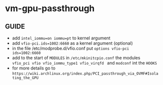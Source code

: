 # vm-gpu-passthrough

## GUIDE
 - add `intel_iommu=on iommu=pt` to kernel argument
 - add `vfio-pci.ids=1002:6660` as a kernel argument (optional)
 - in the file /etc/modprobe.d/vfio.conf put `options vfio-pci ids=1002:6660`
 - add to the start of `MODULES` in `/etc/mkinitcpio.conf` the modules `vfio_pci vfio vfio_iommu_type1 vfio_virqfd ` and `modconf` int the `HOOKS`
 - for more details go to `https://wiki.archlinux.org/index.php/PCI_passthrough_via_OVMF#Isolating_the_GPU`
